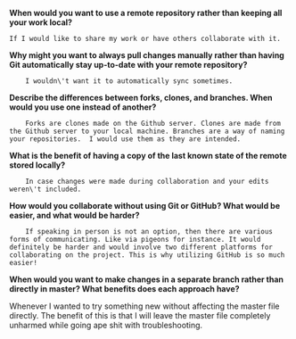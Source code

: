 
__When would you want to use a remote repository rather than keeping all your work local?__

    If I would like to share my work or have others collaborate with it.

__Why might you want to always pull changes manually rather than having Git automatically stay up-to-date with your remote repository?__

        I wouldn\'t want it to automatically sync sometimes. 

__Describe the differences between forks, clones, and branches. When would you use one instead of another?__

        Forks are clones made on the Github server. Clones are made from the Github server to your local machine. Branches are a way of naming your repositories.  I would use them as they are intended.

__What is the benefit of having a copy of the last known state of the remote stored locally?__

        In case changes were made during collaboration and your edits weren\'t included.

__How would you collaborate without using Git or GitHub? What would be easier, and what would be harder?__

        If speaking in person is not an option, then there are various forms of communicating. Like via pigeons for instance. It would definitely be harder and would involve two different platforms for collaborating on the project. This is why utilizing GitHub is so much easier!

__When would you want to make changes in a separate branch rather than directly in master? What benefits does each approach have?__

Whenever I wanted to try something new without affecting the master file directly. The benefit of this is that I will leave the master file completely unharmed while going ape shit with troubleshooting.
